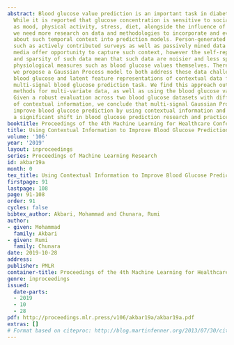 ```yaml
---
abstract: Blood glucose value prediction is an important task in diabetes management.
  While it is reported that glucose concentration is sensitive to social context such
  as mood, physical activity, stress, diet, alongside the influence of diabetes pathologies,
  we need more research on data and methodologies to incorporate and evaluate signals
  about such temporal context into prediction models. Person-generated data sources,
  such as actively contributed surveys as well as passively mined data from social
  media offer opportunity to capture such context, however the self-reported nature
  and sparsity of such data mean that such data are noisier and less specific than
  physiological measures such as blood glucose values themselves. Therefore, here
  we propose a Gaussian Process model to both address these data challenges and combine
  blood glucose and latent feature representations of contextual data for a novel
  multi-signal blood glucose prediction task. We find this approach outperforms common
  methods for multi-variate data, as well as using the blood glucose values in isolation.
  Given a robust evaluation across two blood glucose datasets with different forms
  of contextual information, we conclude that multi-signal Gaussian Processes can
  improve blood glucose prediction by using contextual information and may provide
  a significant shift in blood glucose prediction research and practice.
booktitle: Proceedings of the 4th Machine Learning for Healthcare Conference
title: Using Contextual Information to Improve Blood Glucose Prediction
volume: '106'
year: '2019'
layout: inproceedings
series: Proceedings of Machine Learning Research
id: akbar19a
month: 0
tex_title: Using Contextual Information to Improve Blood Glucose Prediction
firstpage: 91
lastpage: 108
page: 91-108
order: 91
cycles: false
bibtex_author: Akbari, Mohammad and Chunara, Rumi
author:
- given: Mohammad
  family: Akbari
- given: Rumi
  family: Chunara
date: 2019-10-28
address: 
publisher: PMLR
container-title: Proceedings of the 4th Machine Learning for Healthcare Conference
genre: inproceedings
issued:
  date-parts:
  - 2019
  - 10
  - 28
pdf: http://proceedings.mlr.press/v106/akbar19a/akbar19a.pdf
extras: []
# Format based on citeproc: http://blog.martinfenner.org/2013/07/30/citeproc-yaml-for-bibliographies/
---
```

